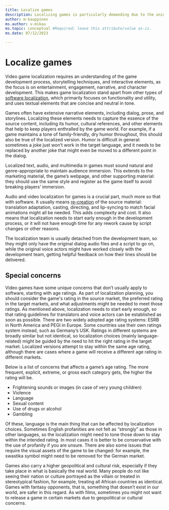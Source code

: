 ```yaml
---
title: Localize games
description: Localizing games is particularly demanding due to the unique way games are developed and the nature of the target audience.
author: m-kauppinen
ms.author: v-mikau
ms.topic: conceptual #Required; leave this attribute/value as-is.
ms.date: 07/12/2023

---
```


# Localize games

Video game localization requires an understanding of the game development process, storytelling techniques, and interactive elements, as the focus is on entertainment, engagement, narrative, and character development. This makes game localization stand apart from other types of [software localization](localize-software.md), which primarily focuses on functionality and utility, and uses textual elements that are concise and neutral in tone.

Games often have extensive narrative elements, including dialog, prose, and storylines. Localizing these elements needs to capture the essence of the source content, including its humor, cultural references, and other elements that help to keep players enthralled by the game world. For example, if a game maintains a tone of family-friendly, dry humor throughout, this should also be true of the localized version. Humor is difficult in general: sometimes a joke just won’t work in the target language, and it needs to be replaced by another joke that might even be moved to a different point in the dialog.

Localized text, audio, and multimedia in games must sound natural and genre-appropriate to maintain audience immersion. This extends to the marketing material, the game’s webpage, and other supporting material: they should use the same style and register as the game itself to avoid breaking players’ immersion.

Audio and video localization for games is a crucial part, much more so that with software. It usually means [re-creation](../media/re-creation.md) of the source material: translation adaptation, casting, directing, and lip-syncing to match facial animations might all be needed. This adds complexity and cost. It also means that localization needs to start early enough in the development process, or it will not have enough time for any rework cause by script changes or other reasons.

The localization team is usually detached from the development team, so they might only have the original dialog audio files and a script to go on, while the original voice actors might have worked closely with the development team, getting helpful feedback on how their lines should be delivered.

## Special concerns

Video games have some unique concerns that don’t usually apply to software, starting with age ratings. As part of localization planning, you should consider the game's rating in the source market, the preferred rating in the target markets, and what adjustments might be needed to meet those ratings. As mentioned above, localization needs to start early enough, so that rating guidelines for translators and voice actors can be established as soon as possible. There are two widely adopted age rating systems: ESRB in North America and PEGI in Europe. Some countries use their own ratings system instead, such as Germany’s USK. Ratings in different systems are broadly similar but not identical, so localization choices (mainly language-related) might be guided by the need to hit the right rating in the target market. Localized versions attempt to stay within the same age rating, although there are cases where a game will receive a different age rating in different markets.

Below is a list of concerns that affects a game’s age rating. The more frequent, explicit, extreme, or gross each category gets, the higher the rating will be.

- Frightening sounds or images (in case of very young children)
- Violence
- Language
- Sexual content
- Use of drugs or alcohol
- Gambling

Of these, language is the main thing that can be affected by localization choices. Sometimes English profanities are not felt as “strongly” as those in other languages, so the localization might need to tone those down to stay within the intended rating. In most cases it is better to be conservative with the use of profanity if you are unsure. There are also some issues that require the visual assets of the game to be changed: for example, the swastika symbol might need to be removed for the German market.

Games also carry a higher geopolitical and cultural risk, especially if they take place in what is basically the real world. Many people do not like seeing their nation or culture portrayed as the villain or treated in stereotypical fashion, for example, treating all African countries as identical. Games with fantasy opponents, that is, something that doesn’t exist in our world, are safer in this regard. As with films, sometimes you might not want to release a game in certain markets due to geopolitical or cultural concerns.
